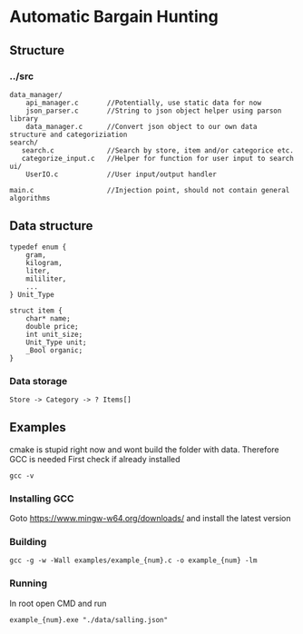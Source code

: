 # Automatic Bargain Hunting
## Structure
### ../src
```
data_manager/
    api_manager.c       //Potentially, use static data for now
    json_parser.c       //String to json object helper using parson library
    data_manager.c      //Convert json object to our own data structure and categoriziation
search/
   search.c             //Search by store, item and/or categorice etc.
   categorize_input.c   //Helper for function for user input to search
ui/
    UserIO.c            //User input/output handler

main.c                  //Injection point, should not contain general algorithms
```
## Data structure
```
typedef enum {
    gram,
    kilogram,
    liter,
    mililiter,
    ...
} Unit_Type

struct item {
    char* name;
    double price;
    int unit_size;
    Unit_Type unit;
    _Bool organic;
}
```
### Data storage
```
Store -> Category -> ? Items[]
```
## Examples
cmake is stupid right now and wont build the folder with data. Therefore GCC is needed
First check if already installed
```
gcc -v
```
### Installing GCC
Goto https://www.mingw-w64.org/downloads/ and install the latest version
### Building
```
gcc -g -w -Wall examples/example_{num}.c -o example_{num} -lm
```
### Running
In root open CMD and run
```
example_{num}.exe "./data/salling.json"
```
